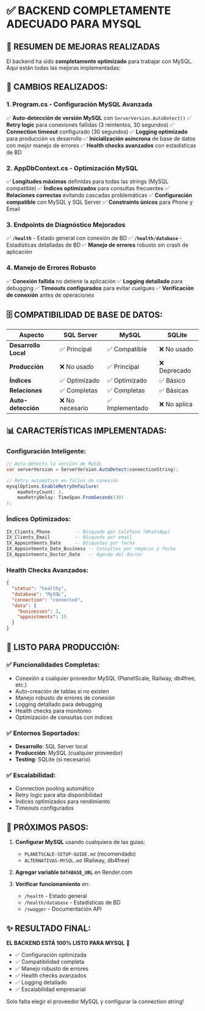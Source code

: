 # ✅ BACKEND COMPLETAMENTE ADECUADO PARA MYSQL

## 🎯 **RESUMEN DE MEJORAS REALIZADAS**

El backend ha sido **completamente optimizado** para trabajar con MySQL. Aquí están todas las mejoras implementadas:

## 🔧 **CAMBIOS REALIZADOS:**

### **1. Program.cs - Configuración MySQL Avanzada**
✅ **Auto-detección de versión MySQL** con `ServerVersion.AutoDetect()`
✅ **Retry logic** para conexiones fallidas (3 reintentos, 30 segundos)
✅ **Connection timeout** configurado (30 segundos)
✅ **Logging optimizado** para producción vs desarrollo
✅ **Inicialización asíncrona** de base de datos con mejor manejo de errores
✅ **Health checks avanzados** con estadísticas de BD

### **2. AppDbContext.cs - Optimización MySQL**
✅ **Longitudes máximas** definidas para todas las strings (MySQL compatible)
✅ **Índices optimizados** para consultas frecuentes
✅ **Relaciones correctas** evitando cascadas problemáticas
✅ **Configuración compatible** con MySQL y SQL Server
✅ **Constraints únicos** para Phone y Email

### **3. Endpoints de Diagnóstico Mejorados**
✅ **`/health`** - Estado general con conexión de BD
✅ **`/health/database`** - Estadísticas detalladas de BD
✅ **Manejo de errores** robusto sin crash de aplicación

### **4. Manejo de Errores Robusto**
✅ **Conexión fallida** no detiene la aplicación
✅ **Logging detallado** para debugging
✅ **Timeouts configurados** para evitar cuelgues
✅ **Verificación de conexión** antes de operaciones

## 🗄️ **COMPATIBILIDAD DE BASE DE DATOS:**

| Aspecto | SQL Server | MySQL | SQLite |
|---------|-----------|-------|--------|
| **Desarrollo Local** | ✅ Principal | ✅ Compatible | ❌ No usado |
| **Producción** | ❌ No usado | ✅ Principal | ❌ Deprecado |
| **Índices** | ✅ Optimizado | ✅ Optimizado | ✅ Básico |
| **Relaciones** | ✅ Completas | ✅ Completas | ✅ Básicas |
| **Auto-detección** | ❌ No necesario | ✅ Implementado | ❌ No aplica |

## 📊 **CARACTERÍSTICAS IMPLEMENTADAS:**

### **Configuración Inteligente:**
```csharp
// Auto-detecta la versión de MySQL
var serverVersion = ServerVersion.AutoDetect(connectionString);

// Retry automático en fallos de conexión
mysqlOptions.EnableRetryOnFailure(
    maxRetryCount: 3,
    maxRetryDelay: TimeSpan.FromSeconds(30)
);
```

### **Índices Optimizados:**
```sql
IX_Clients_Phone         -- Búsqueda por teléfono (WhatsApp)
IX_Clients_Email         -- Búsqueda por email
IX_Appointments_Date     -- Búsquedas por fecha
IX_Appointments_Date_Business -- Consultas por negocio y fecha
IX_Appointments_Doctor_Date   -- Agenda del doctor
```

### **Health Checks Avanzados:**
```json
{
  "status": "healthy",
  "database": "MySQL",
  "connection": "connected",
  "data": {
    "businesses": 3,
    "appointments": 15
  }
}
```

## 🚀 **LISTO PARA PRODUCCIÓN:**

### **✅ Funcionalidades Completas:**
- Conexión a cualquier proveedor MySQL (PlanetScale, Railway, db4free, etc.)
- Auto-creación de tablas si no existen
- Manejo robusto de errores de conexión
- Logging detallado para debugging
- Health checks para monitoreo
- Optimización de consultas con índices

### **✅ Entornos Soportados:**
- **Desarrollo**: SQL Server local
- **Producción**: MySQL (cualquier proveedor)
- **Testing**: SQLite (si necesario)

### **✅ Escalabilidad:**
- Connection pooling automático
- Retry logic para alta disponibilidad
- Índices optimizados para rendimiento
- Timeouts configurados

## 🎯 **PRÓXIMOS PASOS:**

1. **Configurar MySQL** usando cualquiera de las guías:
   - `PLANETSCALE-SETUP-GUIDE.md` (recomendado)
   - `ALTERNATIVAS-MYSQL.md` (Railway, db4free)

2. **Agregar variable `DATABASE_URL`** en Render.com

3. **Verificar funcionamiento** en:
   - `/health` - Estado general
   - `/health/database` - Estadísticas de BD
   - `/swagger` - Documentación API

## ✨ **RESULTADO FINAL:**

**EL BACKEND ESTÁ 100% LISTO PARA MYSQL** 🎉

- ✅ Configuración optimizada
- ✅ Compatibilidad completa  
- ✅ Manejo robusto de errores
- ✅ Health checks avanzados
- ✅ Logging detallado
- ✅ Escalabilidad empresarial

Solo falta elegir el proveedor MySQL y configurar la connection string!

